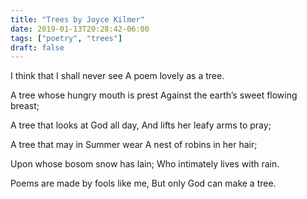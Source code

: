 ```yaml
---
title: "Trees by Joyce Kilmer"
date: 2019-01-13T20:28:42-06:00
tags: ["poetry", "trees"]
draft: false
---
```


I think that I shall never see
A poem lovely as a tree.

A tree whose hungry mouth is prest
Against the earth’s sweet flowing breast;

A tree that looks at God all day,
And lifts her leafy arms to pray;

A tree that may in Summer wear
A nest of robins in her hair;

Upon whose bosom snow has lain;
Who intimately lives with rain.

Poems are made by fools like me,
But only God can make a tree.
